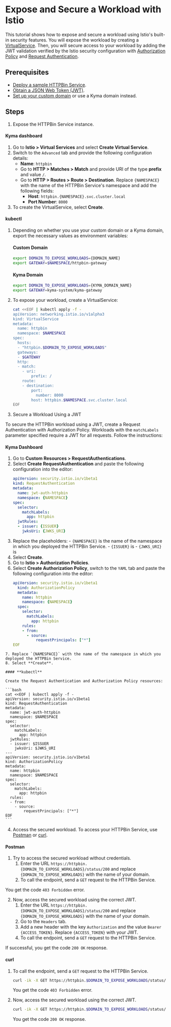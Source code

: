 # Expose and Secure a Workload with Istio

This tutorial shows how to expose and secure a workload using Istio's built-in security features. You will expose the workload by creating a [VirtualService](https://istio.io/latest/docs/reference/config/networking/virtual-service/). Then, you will secure access to your workload by adding the JWT validation verified by the Istio security configuration with [Authorization Policy](https://istio.io/latest/docs/reference/config/security/authorization-policy/) and [Request Authentication](https://istio.io/latest/docs/reference/config/security/request_authentication/).

## Prerequisites

* [Deploy a sample HTTPBin Service](../01-00-create-workload.md).
* [Obtain a JSON Web Token (JWT)](./01-51-get-jwt.md).
* [Set up your custom domain](../01-10-setup-custom-domain-for-workload.md) or use a Kyma domain instead.

## Steps

1. Expose the HTTPBin Service instance.

<!-- tabs:start -->
  #### **Kyma dashboard**

  1. Go to **Istio > Virtual Services** and select **Create Virtual Service**. 
  2. Switch to the `Advanced` tab and provide the following configuration details:
      - **Name**: `httpbin`
      - Go to **HTTP > Matches > Match** and provide URI of the type **prefix** and value `/`.
      - Go to **HTTP > Routes > Route > Destination**. Replace `{NAMESPACE}` with the name of the HTTPBin Service's namespace and add the following fields:
        - **Host**: `httpbin.{NAMESPACE}.svc.cluster.local`
        - **Port Number**: `8000`
  3. To create the VirtualService, select **Create**.

  #### **kubectl**

  1. Depending on whether you use your custom domain or a Kyma domain, export the necessary values as environment variables:
      
      <!-- tabs:start -->
      #### **Custom Domain**
        
      ```bash
      export DOMAIN_TO_EXPOSE_WORKLOADS={DOMAIN_NAME}
      export GATEWAY=$NAMESPACE/httpbin-gateway
      ```
      #### **Kyma Domain**

      ```bash
      export DOMAIN_TO_EXPOSE_WORKLOADS={KYMA_DOMAIN_NAME}
      export GATEWAY=kyma-system/kyma-gateway
      ```
      <!-- tabs:end -->  

  2. To expose your workload, create a VirtualService:

      ```bash
      cat <<EOF | kubectl apply -f -
      apiVersion: networking.istio.io/v1alpha3
      kind: VirtualService
      metadata:
        name: httpbin
        namespace: $NAMESPACE
      spec:
        hosts:
        - "httpbin.$DOMAIN_TO_EXPOSE_WORKLOADS"
        gateways:
        - $GATEWAY
        http:
        - match:
          - uri:
              prefix: /
          route:
          - destination:
              port:
                number: 8000
              host: httpbin.$NAMESPACE.svc.cluster.local
      EOF
      ```
<!-- tabs:end --> 

3. Secure a Workload Using a JWT

To secure the HTTPBin workload using a JWT, create a Request Authentication with Authorization Policy. Workloads with the `matchLabels` parameter specified require a JWT for all requests. Follow the instructions:

<!-- tabs:start -->
  #### **Kyma Dashboard**
  1. Go to **Custom Resources > RequestAuthentications**.
  2. Select **Create RequestAuthentication** and paste the following configuration into the editor:
      ```yaml
      apiVersion: security.istio.io/v1beta1
      kind: RequestAuthentication
      metadata:
        name: jwt-auth-httpbin
        namespace: {NAMESPACE}
      spec:
        selector:
          matchLabels:
            app: httpbin
        jwtRules:
        - issuer: {ISSUER}
          jwksUri: {JWKS_URI}
      ```
  3. Replace the placeholders:
    - `{NAMESPACE}` is the name of the namespace in which you deployed the HTTPBin Service.
    - `{ISSUER}` is
    - `{JWKS_URI}` is 
  4. Select **Create**.
  5. Go to **Istio > Authorization Policies**.
  6. Select **Create Authorization Policy**, switch to the `YAML` tab and paste the following configuration into the editor:
      ```yaml
      apiVersion: security.istio.io/v1beta1
        kind: AuthorizationPolicy
        metadata:
          name: httpbin
          namespace: {NAMESPACE}
        spec:
          selector:
            matchLabels:
              app: httpbin
          rules:
          - from:
            - source:
                requestPrincipals: ["*"]
      EOF
      ```
    7. Replace `{NAMESPACE}` with the name of the namespace in which you deployed the HTTPBin Service.
    8. Select **Create**.

    #### **kubectl**

    Create the Request Authentication and Authorization Policy resources:

    ```bash
    cat <<EOF | kubectl apply -f -
    apiVersion: security.istio.io/v1beta1
    kind: RequestAuthentication
    metadata:
      name: jwt-auth-httpbin
      namespace: $NAMESPACE
    spec:
      selector:
        matchLabels:
          app: httpbin
      jwtRules:
      - issuer: $ISSUER
        jwksUri: $JWKS_URI
    ---
    apiVersion: security.istio.io/v1beta1
    kind: AuthorizationPolicy
    metadata:
      name: httpbin
      namespace: $NAMESPACE
    spec:
      selector:
        matchLabels:
          app: httpbin
      rules:
      - from:
        - source:
            requestPrincipals: ["*"]
    EOF
    ```
<!-- tabs:end -->
4. Access the secured workload.
To access your HTTPBin Service, use [Postman](https://www.postman.com) or [curl](https://curl.se).

<!-- tabs:start -->
#### **Postman**

1. Try to access the secured workload without credentials.
    1. Enter the URL `https://httpbin.{DOMAIN_TO_EXPOSE_WORKLOADS}/status/200` and replace `{DOMAIN_TO_EXPOSE_WORKLOADS}` with the name of your domain. 
    2. To call the endpoint, send a `GET` request to the HTTPBin Service. 

You get the code `403 Forbidden` error.

2. Now, access the secured workload using the correct JWT.
    1. Enter the URL `https://httpbin.{DOMAIN_TO_EXPOSE_WORKLOADS}/status/200` and replace `{DOMAIN_TO_EXPOSE_WORKLOADS}` with the name of your domain. 
    2. Go to the `Headers` tab. 
    3. Add a new header with the key `Authorization` and the value `Bearer {ACCESS_TOKEN}`. Replace `{ACCESS_TOKEN}` with your JWT.
    4. To call the endpoint, send a `GET` request to the HTTPBin Service. 

If successful, you get the code `200 OK` response.


#### **curl**

1. To call the endpoint, send a `GET` request to the HTTPBin Service.

    ```bash
    curl -ik -X GET https://httpbin.$DOMAIN_TO_EXPOSE_WORKLOADS/status/200
    ```
    You get the code `403 Forbidden` error.

2. Now, access the secured workload using the correct JWT.

    ```bash
    curl -ik -X GET https://httpbin.$DOMAIN_TO_EXPOSE_WORKLOADS/status/200 --header "Authorization:Bearer $ACCESS_TOKEN"
    ```
    You get the code `200 OK` response.
<!-- tabs:end -->